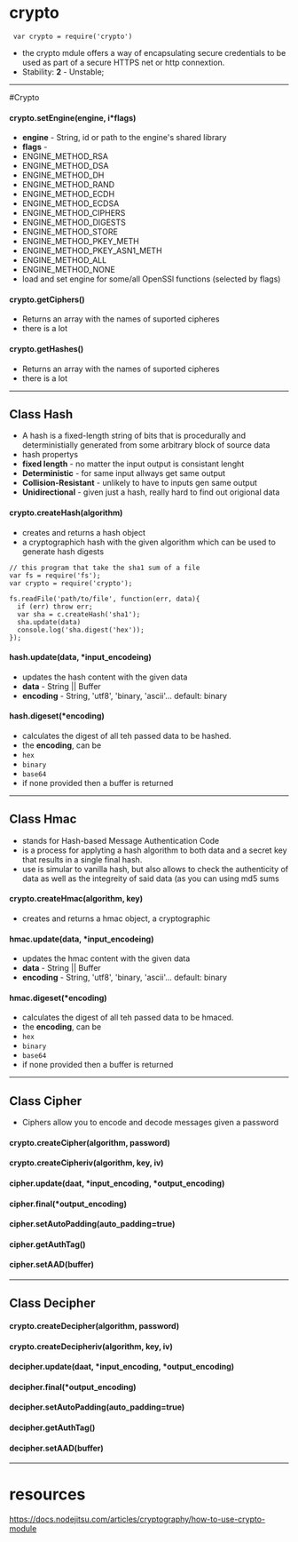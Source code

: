 crypto
======
` var crypto = require('crypto')`
* the crypto mdule offers a way of encapsulating secure credentials to be used as part of a secure HTTPS net or http connextion.
* Stability: **2** - Unstable; 

----
#Crypto
#### crypto.setEngine(engine, i\*flags)
* **engine** - String, id or path to the engine's shared library
* **flags** - 
 * ENGINE\_METHOD\_RSA
 * ENGINE\_METHOD\_DSA
 * ENGINE\_METHOD\_DH
 * ENGINE\_METHOD\_RAND
 * ENGINE\_METHOD\_ECDH
 * ENGINE\_METHOD\_ECDSA
 * ENGINE\_METHOD\_CIPHERS
 * ENGINE\_METHOD\_DIGESTS
 * ENGINE\_METHOD\_STORE
 * ENGINE\_METHOD\_PKEY\_METH
 * ENGINE\_METHOD\_PKEY\_ASN1\_METH
 * ENGINE\_METHOD\_ALL
 * ENGINE\_METHOD\_NONE 
* load and set engine for some/all OpenSSl functions (selected by flags)

#### crypto.getCiphers()
* Returns an array with the names of suported cipheres
* there is a lot

#### crypto.getHashes()
* Returns an array with the names of suported cipheres
* there is a lot

----
## Class Hash
* A hash is a fixed-length string of bits that is procedurally and deterministially generated from some arbitrary block of source data 
* hash propertys
 * **fixed length** - no matter the input output is consistant lenght
 * **Deterministic** - for same input allways get same output
 * **Collision-Resistant** - unlikely to have to inputs gen same output
 * **Unidirectional** - given just a hash, really hard to find out origional data
#### crypto.createHash(algorithm)
* creates and returns a hash object
* a cryptographich hash with the given algorithm which can be used to generate hash digests
```
// this program that take the sha1 sum of a file
var fs = require('fs');
var crypto = require('crypto');

fs.readFile('path/to/file', function(err, data){
  if (err) throw err;
  var sha = c.createHash('sha1');
  sha.update(data)
  console.log('sha.digest('hex'));
});
```

#### hash.update(data, \*input\_encodeing) 
* updates the hash content with the given data
* **data** - String || Buffer
* **encoding** - String, 'utf8', 'binary,  'ascii'... default: binary

#### hash.digeset(\*encoding)
* calculates the digest of all teh passed data to be hashed.
* the **encoding**, can be
 * `hex`
 * `binary`
 * `base64`
 * if none provided then a buffer is returned

----
## Class Hmac
* stands for Hash-based Message Authentication Code
* is a process for applyting a hash algorithm to both data and a secret key that results in a single final hash.
* use is simular to vanilla hash, but also allows to check the authenticity of data as well as the integreity of said data (as you can using md5 sums

#### crypto.createHmac(algorithm, key)
* creates and returns a hmac object, a cryptographic 
#### hmac.update(data, \*input\_encodeing) 
* updates the hmac content with the given data
* **data** - String || Buffer
* **encoding** - String, 'utf8', 'binary,  'ascii'... default: binary

#### hmac.digeset(\*encoding)
* calculates the digest of all teh passed data to be hmaced.
* the **encoding**, can be
 * `hex`
 * `binary`
 * `base64`
 * if none provided then a buffer is returned

----
## Class Cipher
* Ciphers allow you to encode and decode messages given a password
#### crypto.createCipher(algorithm, password)
#### crypto.createCipheriv(algorithm, key, iv)
#### cipher.update(daat, \*input\_encoding, \*output\_encoding)
#### cipher.final(\*output\_encoding)
#### cipher.setAutoPadding(auto\_padding=true)
#### cipher.getAuthTag()
#### cipher.setAAD(buffer)

----
## Class Decipher
#### crypto.createDecipher(algorithm, password)
#### crypto.createDecipheriv(algorithm, key, iv)
#### decipher.update(daat, \*input\_encoding, \*output\_encoding)
#### decipher.final(\*output\_encoding)
#### decipher.setAutoPadding(auto\_padding=true)
#### decipher.getAuthTag()
#### decipher.setAAD(buffer)


----
# resources
https://docs.nodejitsu.com/articles/cryptography/how-to-use-crypto-module


